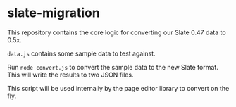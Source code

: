 # slate-migration

This repository contains the core logic for converting our Slate 0.47 data to 0.5x.

`data.js` contains some sample data to test against.

Run `node convert.js` to convert the sample data to the new Slate format. This will write the results to two JSON files.

This script will be used internally by the page editor library to convert on the fly.
